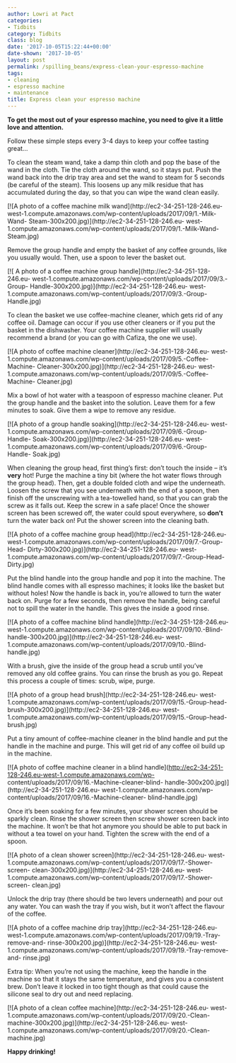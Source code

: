 ```yaml
---
author: Lowri at Pact
categories:
- Tidbits
category: Tidbits
class: blog
date: '2017-10-05T15:22:44+00:00'
date-shown: '2017-10-05'
layout: post
permalink: /spilling_beans/express-clean-your-espresso-machine
tags:
- cleaning
- espresso machine
- maintenance
title: Express clean your espresso machine
---
```


**To get the most out of your espresso machine, you need to give it a little
love and attention.**

Follow these simple steps every 3-4 days to keep your coffee tasting great…

To clean the steam wand, take a damp thin cloth and pop the base of the wand
in the cloth. Tie the cloth around the wand, so it stays put. Push the wand
back into the drip tray area and set the wand to steam for 5 seconds (be
careful of the steam). This loosens up any milk residue that has accumulated
during the day, so that you can wipe the wand clean easily.

[![A photo of a coffee machine milk wand](http://ec2-34-251-128-246.eu-
west-1.compute.amazonaws.com/wp-content/uploads/2017/09/1.-Milk-Wand-
Steam-300x200.jpg)](http://ec2-34-251-128-246.eu-
west-1.compute.amazonaws.com/wp-content/uploads/2017/09/1.-Milk-Wand-
Steam.jpg)

Remove the group handle and empty the basket of any coffee grounds, like you
usually would. Then, use a spoon to lever the basket out.

[![ A photo of a coffee machine group handle](http://ec2-34-251-128-246.eu-
west-1.compute.amazonaws.com/wp-content/uploads/2017/09/3.-Group-
Handle-300x200.jpg)](http://ec2-34-251-128-246.eu-
west-1.compute.amazonaws.com/wp-content/uploads/2017/09/3.-Group-Handle.jpg)

To clean the basket we use coffee-machine cleaner, which gets rid of any
coffee oil. Damage can occur if you use other cleaners or if you put the
basket in the dishwasher. Your coffee machine supplier will usually recommend
a brand (or you can go with Cafiza, the one we use).

[![A photo of coffee machine cleaner](http://ec2-34-251-128-246.eu-
west-1.compute.amazonaws.com/wp-content/uploads/2017/09/5.-Coffee-Machine-
Cleaner-300x200.jpg)](http://ec2-34-251-128-246.eu-
west-1.compute.amazonaws.com/wp-content/uploads/2017/09/5.-Coffee-Machine-
Cleaner.jpg)

Mix a bowl of hot water with a teaspoon of espresso machine cleaner. Put the
group handle and the basket into the solution. Leave them for a few minutes to
soak. Give them a wipe to remove any residue.

[![A photo of a group handle soaking](http://ec2-34-251-128-246.eu-
west-1.compute.amazonaws.com/wp-content/uploads/2017/09/6.-Group-Handle-
Soak-300x200.jpg)](http://ec2-34-251-128-246.eu-
west-1.compute.amazonaws.com/wp-content/uploads/2017/09/6.-Group-Handle-
Soak.jpg)

When cleaning the group head, first thing’s first: don’t touch the inside –
it’s **very** hot! Purge the machine a tiny bit (where the hot water flows
through the group head). Then, get a double folded cloth and wipe the
underneath. Loosen the screw that you see underneath with the end of a spoon,
then finish off the unscrewing with a tea-towelled hand, so that you can grab
the screw as it falls out. Keep the screw in a safe place! Once the shower
screen has been screwed off, the water could spout everywhere, so **don’t**
turn the water back on! Put the shower screen into the cleaning bath.

[![A photo of a coffee machine group head](http://ec2-34-251-128-246.eu-
west-1.compute.amazonaws.com/wp-content/uploads/2017/09/7.-Group-Head-
Dirty-300x200.jpg)](http://ec2-34-251-128-246.eu-
west-1.compute.amazonaws.com/wp-content/uploads/2017/09/7.-Group-Head-
Dirty.jpg)

Put the blind handle into the group handle and pop it into the machine. The
blind handle comes with all espresso machines; it looks like the basket but
without holes! Now the handle is back in, you’re allowed to turn the water
back on. Purge for a few seconds, then remove the handle, being careful not to
spill the water in the handle. This gives the inside a good rinse.

[![A photo of a coffee machine blind handle](http://ec2-34-251-128-246.eu-
west-1.compute.amazonaws.com/wp-content/uploads/2017/09/10.-Blind-
handle-300x200.jpg)](http://ec2-34-251-128-246.eu-
west-1.compute.amazonaws.com/wp-content/uploads/2017/09/10.-Blind-handle.jpg)

With a brush, give the inside of the group head a scrub until you’ve removed
any old coffee grains. You can rinse the brush as you go. Repeat this process
a couple of times: scrub, wipe, purge.

[![A photo of a group head brush](http://ec2-34-251-128-246.eu-
west-1.compute.amazonaws.com/wp-content/uploads/2017/09/15.-Group-head-
brush-300x200.jpg)](http://ec2-34-251-128-246.eu-
west-1.compute.amazonaws.com/wp-content/uploads/2017/09/15.-Group-head-
brush.jpg)

Put a tiny amount of coffee-machine cleaner in the blind handle and put the
handle in the machine and purge. This will get rid of any coffee oil build up
in the machine.

[![A photo of coffee machine cleaner in a blind
handle](http://ec2-34-251-128-246.eu-west-1.compute.amazonaws.com/wp-
content/uploads/2017/09/16.-Machine-cleaner-blind-
handle-300x200.jpg)](http://ec2-34-251-128-246.eu-
west-1.compute.amazonaws.com/wp-content/uploads/2017/09/16.-Machine-cleaner-
blind-handle.jpg)

Once it’s been soaking for a few minutes, your shower screen should be sparkly
clean. Rinse the shower screen then screw shower screen back into the machine.
It won’t be that hot anymore you should be able to put back in without a tea
towel on your hand. Tighten the screw with the end of a spoon.

[![A photo of a clean shower screen](http://ec2-34-251-128-246.eu-
west-1.compute.amazonaws.com/wp-content/uploads/2017/09/17.-Shower-screen-
clean-300x200.jpg)](http://ec2-34-251-128-246.eu-
west-1.compute.amazonaws.com/wp-content/uploads/2017/09/17.-Shower-screen-
clean.jpg)

Unlock the drip tray (there should be two levers underneath) and pour out any
water. You can wash the tray if you wish, but it won’t affect the flavour of
the coffee.

[![A photo of a coffee machine drip tray](http://ec2-34-251-128-246.eu-
west-1.compute.amazonaws.com/wp-content/uploads/2017/09/19.-Tray-remove-and-
rinse-300x200.jpg)](http://ec2-34-251-128-246.eu-
west-1.compute.amazonaws.com/wp-content/uploads/2017/09/19.-Tray-remove-and-
rinse.jpg)

Extra tip: When you’re not using the machine, keep the handle in the machine
so that it stays the same temperature, and gives you a consistent brew. Don’t
leave it locked in too tight though as that could cause the silicone seal to
dry out and need replacing.

[![A photo of a clean coffee machine](http://ec2-34-251-128-246.eu-
west-1.compute.amazonaws.com/wp-content/uploads/2017/09/20.-Clean-
machine-300x200.jpg)](http://ec2-34-251-128-246.eu-
west-1.compute.amazonaws.com/wp-content/uploads/2017/09/20.-Clean-machine.jpg)

**Happy drinking!**